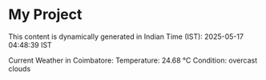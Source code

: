 # My Project

This content is dynamically generated in Indian Time (IST): 2025-05-17 04:48:39 IST


Current Weather in Coimbatore:
Temperature: 24.68 °C
Condition: overcast clouds
